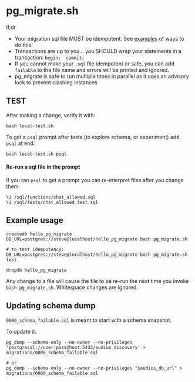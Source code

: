 # pg_migrate.sh

tl;dr

- Your migration sql file MUST be idempotent. See [examples](https://github.com/graphile/migrate/blob/main/docs/idempotent-examples.md) of ways to do this.
- Transactions are up to you... you SHOULD wrap your statements in a transaction: `begin;  commit;`
- If you cannot make your `.sql` file idempotent or safe, you can add `failable` to the file name and errors will be printed and ignored.
- pg_migrate is safe to run multiple times in parallel as it uses an advisory lock to prevent clashing instances

## TEST

After making a change, verify it with:

```
bash local-test.sh
```

To get a `psql` prompt after tests (to explore schema, or experiment) add `psql` at end:

```
bash local-test.sh psql
```

#### Re-run a sql file in the prompt

If you ran `psql` to get a prompt you can re-interpret files after you change them:

```
\i /sql/functions/chat_allowed.sql
\i /sql/tests/chat_allowed_test.sql
```

## Example usage

```
createdb hello_pg_migrate
DB_URL=postgres://steve@localhost/hello_pg_migrate bash pg_migrate.sh

# to test idempotency:
DB_URL=postgres://steve@localhost/hello_pg_migrate bash pg_migrate.sh test

dropdb hello_pg_migrate
```

Any change to a file will cause the file to be re-run the next time you invoke `bash pg_migrate.sh`. Whitespace changes are ignored.

## Updating schema dump

`0000_schema_failable.sql` is meant to start with a schema snapshot.

To update it:

```
pg_dump --schema-only --no-owner --no-privileges 'postgresql://user:pass@host:5432/audius_discovery' > migrations/0000_schema_failable.sql

# or
pg_dump --schema-only --no-owner --no-privileges "$audius_db_url" > migrations/0000_schema_failable.sql
```
